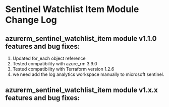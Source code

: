 # Sentinel Watchlist Item Module Change Log

## azurerm_sentinel_watchlist_item module v1.1.0 features and bug fixes:

1. Updated for_each object reference
2. Tested compatibility with azure_rm 3.9.0
3. Tested compatibility with Terraform version 1.2.6
4. we need add the log analytics workspace manually to microsoft sentinel.
## azurerm_sentinel_watchlist_item module v1.x.x features and bug fixes:


